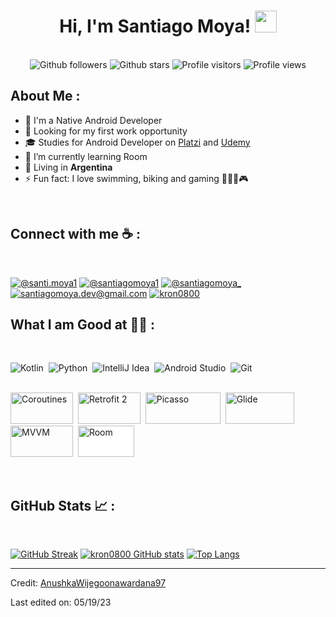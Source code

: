 
<h1 align="center"> Hi, I'm Santiago Moya! <img src="https://media.giphy.com/media/hvRJCLFzcasrR4ia7z/giphy.gif" width="35"> </h1>


<div align="center">

  <br>
  <div class="bottom-elements">
    <img src="https://img.shields.io/github/followers/kron0800?style=social" alt="Github followers">
    <img src="https://img.shields.io/github/stars/kron0800?style=social" alt="Github stars">
    <img src="https://visitor-badge.laobi.icu/badge?page_id=kron0800.repoName" alt="Profile visitors">
    <img src="https://komarev.com/ghpvc/?username=kron0800" alt="Profile views">
  </div>
</div>


## About Me :
- 📲 I'm a Native Android Developer
- 💼 Looking for my first work opportunity
- 🎓 Studies for Android Developer on [Platzi](https://www.londonmet.ac.uk/) and [Udemy](https://www.udemy.com)
- 🌱 I’m currently learning Room 
- 🏡 Living in **Argentina**
- ⚡  Fun fact: I love swimming, biking and gaming 🏊🏼🚴🎮
<br>

## Connect with me ☕ :

<br>

[![@santi.moya1](https://img.icons8.com/fluency/48/000000/instagram-new.png "@santi.moya1")](https://www.instagram.com/santi.moya1/) 
[![@santiagomoya1](https://img.icons8.com/fluency/48/000000/linkedin.png "@santiagomoya1")](https://www.linkedin.com/in/santiagomoya1/) [![@santiagomoya_](https://img.icons8.com/fluency/48/000000/twitter-squared.png "@santiagomoya_")](https://twitter.com/santiagomoya_) [![santiagomoya.dev@gmail.com](https://img.icons8.com/fluency/48/000000/apple-mail.png "santiagomoya.dev@gmail.com")](santiagomoya.dev@gmail.com)
[![kron0800](https://img.icons8.com/?size=48&id=2mIgusGquJFz&format=png "kron0800")](https://discord.com/users/315177992651276290)
<br>

## What I am Good at 🧑‍💻 :

<br>

<img alt="Kotlin" src="https://img.icons8.com/?size=48&id=ZoxjA0jZDdFZ&format=png"/> ‎
<img alt="Python" src="https://img.icons8.com/?size=48&id=13441&format=png"/> ‎ 
<img alt="IntelliJ Idea" src="https://img.icons8.com/?size=48&id=61466&format=png"/> ‎
<img alt="Android Studio" src="https://img.icons8.com/?size=48&id=04OFrkjznvcd&format=png"/> ‎
<img alt="Git" src="https://img.icons8.com/?size=50&id=20906&format=png"/>

‎  
<img alt="Coroutines" src="https://repository-images.githubusercontent.com/61722736/08e87280-62dc-11ea-8fed-a8a4a4ea865d" width="100" height="50"/> ‎ 
<img alt="Retrofit 2" src="https://i.imgur.com/EtbpzzZ.png" width="100" height="50"/> ‎ 
<img alt="Picasso" src="https://redwerk.com/wp-content/uploads/2020/07/Picasso_logo.png" width="120" height="50"/> ‎ 
<img alt="Glide" src="https://encrypted-tbn2.gstatic.com/images?q=tbn:ANd9GcQAfjmwiesEzCVtmsniZltg-ZErNVzFil_GvcUrhH918TzhoXLz" width="110" height="50"/> ‎ 
<img alt="MVVM" src="https://www.remoterocketship.com/images/blog/MVVM-icon-for-blog.jpg" width="100" height="50"/> ‎ 
<img alt="Room" src="https://images.squarespace-cdn.com/content/v1/5c59aff965a70750db3543b0/e103aab2-c010-4493-ae75-28202876f40f/Room-logo+copy.pdf+%281%29.png" width="90" height="50" style="background-color:white;"/>

<br>

## GitHub Stats 📈 :

<br>

[![GitHub Streak](https://github-readme-streak-stats.herokuapp.com?user=kron0800&theme=algolia&date_format=M%20j%5B%2C%20Y%5D)](https://git.io/streak-stats) [![kron0800 GitHub stats](https://github-readme-stats.vercel.app/api?username=kron0800&theme=algolia)](https://github.com/kron0800/github-readme-stats) [![Top Langs](https://github-readme-stats.vercel.app/api/top-langs/?username=kron0800&theme=algolia)](https://github.com/kron0800/github-readme-stats) 



---

Credit: [AnushkaWijegoonawardana97](https://github.com/AnushkaWijegoonawardana97)

Last edited on: 05/19/23
